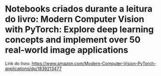 # Notebooks criados durante a leitura do livro: Modern Computer Vision with PyTorch: Explore deep learning concepts and implement over 50 real-world image applications

Link do livro: https://www.amazon.com/Modern-Computer-Vision-PyTorch-applications/dp/1839213477